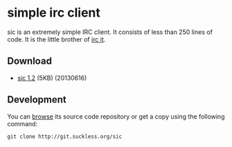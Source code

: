 simple irc client
=================
sic is an extremely simple IRC client. It consists of less than 250 lines of code. It is the little brother of [irc it](/ii).

Download
--------
* [sic 1.2](http://dl.suckless.org/tools/sic-1.2.tar.gz) (5KB) (20130616)

Development
-----------
You can [browse](http://git.suckless.org/sic) its source code repository or
get a copy using the following command:

	git clone http://git.suckless.org/sic

